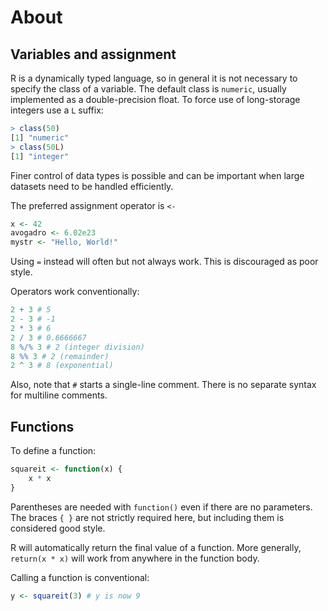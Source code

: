# About

## Variables and assignment

R is a dynamically typed language, so in general it is not necessary to specify the class of a variable. The default class is `numeric`, usually implemented as a double-precision float. To force use of long-storage integers use a `L` suffix:

```R
> class(50)
[1] "numeric"
> class(50L)
[1] "integer"
```

Finer control of data types is possible and can be important when large datasets need to be handled efficiently.

The preferred assignment operator is `<-` 

```R
x <- 42
avogadro <- 6.02e23
mystr <- "Hello, World!"
```

Using `=` instead will often but not always work. This is discouraged as poor style.

Operators work conventionally:
```R
2 + 3 # 5
2 - 3 # -1
2 * 3 # 6
2 / 3 # 0.6666667
8 %/% 3 # 2 (integer division)
8 %% 3 # 2 (remainder)
2 ^ 3 # 8 (exponential)
```

Also, note that `#` starts a single-line comment. There is no separate syntax for multiline comments.

## Functions

To define a function:

```R
squareit <- function(x) {
    x * x
}
```

Parentheses are needed with `function()` even if there are no parameters. The braces `{ }` are not strictly required here, but including them is considered good style.

R will automatically return the final value of a function. More generally, `return(x * x)` will work from anywhere in the function body.

Calling a function is conventional:

```R
y <- squareit(3) # y is now 9
```